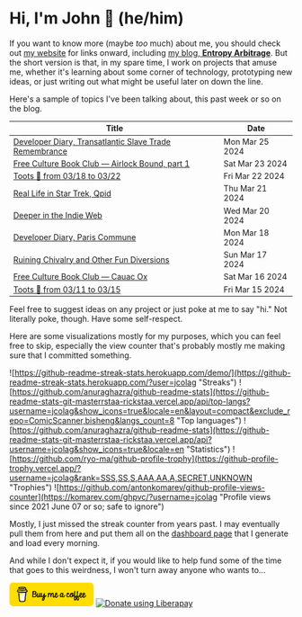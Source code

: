 # Hi, I'm John 👋 (he/him)

If you want to know more (maybe *too* much) about me, you should check out [my website](https://john.colagioia.net/) for links onward, including [my blog, **Entropy Arbitrage**](https://john.colagioia.net/blog).  But the short version is that, in my spare time, I work on projects that amuse me, whether it's learning about some corner of technology, prototyping new ideas, or just writing out what might be useful later on down the line.

Here's a sample of topics I've been talking about, this past week or so on the blog.

|Title|Date|
|-----|-------|
|[Developer Diary, Transatlantic Slave Trade Remembrance](https://john.colagioia.net/blog/2024/03/25/slavery.html)|Mon Mar 25 2024|
|[Free Culture Book Club — Airlock Bound, part 1](https://john.colagioia.net/blog/2024/03/23/airlock-bound-1.html)|Sat Mar 23 2024|
|[Toots 🦣 from 03/18 to 03/22](https://john.colagioia.net/blog/2024/03/22/week.html)|Fri Mar 22 2024|
|[Real Life in Star Trek, Qpid](https://john.colagioia.net/blog/2024/03/21/qpid.html)|Thu Mar 21 2024|
|[Deeper in the Indie Web](https://john.colagioia.net/blog/2024/03/20/indieweb-2.html)|Wed Mar 20 2024|
|[Developer Diary, Paris Commune](https://john.colagioia.net/blog/2024/03/18/paris-commune.html)|Mon Mar 18 2024|
|[Ruining Chivalry and Other Fun Diversions](https://john.colagioia.net/blog/2024/03/17/chivalry.html)|Sun Mar 17 2024|
|[Free Culture Book Club — Cauac Ox](https://john.colagioia.net/blog/2024/03/16/cauac-ox.html)|Sat Mar 16 2024|
|[Toots 🦣 from 03/11 to 03/15](https://john.colagioia.net/blog/2024/03/15/week.html)|Fri Mar 15 2024|

Feel free to suggest ideas on any project or just poke at me to say "hi." Not literally poke, though. Have some self-respect.

Here are some visualizations mostly for my purposes, which you can feel free to skip, especially the view counter that's probably mostly me making sure that I committed something.

![https://github-readme-streak-stats.herokuapp.com/demo/](https://github-readme-streak-stats.herokuapp.com/?user=jcolag "Streaks")
![https://github.com/anuraghazra/github-readme-stats](https://github-readme-stats-git-masterrstaa-rickstaa.vercel.app/api/top-langs?username=jcolag&show_icons=true&locale=en&layout=compact&exclude_repo=ComicScanner,bisheng&langs_count=8 "Top languages")
![https://github.com/anuraghazra/github-readme-stats](https://github-readme-stats-git-masterrstaa-rickstaa.vercel.app/api?username=jcolag&show_icons=true&locale=en "Statistics")
![https://github.com/ryo-ma/github-profile-trophy](https://github-profile-trophy.vercel.app/?username=jcolag&rank=SSS,SS,S,AAA,AA,A,SECRET,UNKNOWN "Trophies")
![https://github.com/antonkomarev/github-profile-views-counter](https://komarev.com/ghpvc/?username=jcolag "Profile views since 2021 June 07 or so; safe to ignore")

Mostly, I just missed the streak counter from years past.  I may eventually pull them from here and put them all on the [dashboard page](https://github.com/jcolag/dash) that I generate and load every morning.

And while I don't expect it, if you would like to help fund some of the time that goes to this weirdness, I won't turn away anyone who wants to...

[<img src="images/default-yellow.png" alt="Buy Me a Coffee" width="150px"/>](https://www.buymeacoffee.com/jcolag)
<a href="https://liberapay.com/jcolag/donate"><img alt="Donate using Liberapay" src="https://liberapay.com/assets/widgets/donate.svg"></a>
